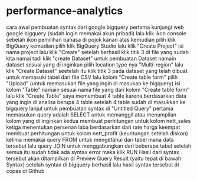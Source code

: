 # performance-analytics
cara awal pembuatan syntax dari google bigquery
pertama kunjungi web google bigquery (sudah login memakai akun pribadi)
lalu klik ikon console sebelah ikon pemilihan bahasa di pojok kanan atas
kemudian pilih klik BigQuery
kemudian pilih klik BigQuery Studio
lalu klik "Create Project"
isi nama project
lalu klik "Create"
setelah berhasil klik titik 3 di file yang sudah kita namai tadi
klik "create Dataset" untuk pembuatan Dataset
namain dataset sesuai yang di inginkan
pilih location type nya "Multi-region"
lalu klik "Create Dataset"
seetelah itu klik titik 3 pada dataset yang telah dibuat untuk memasuki tabel dari file CSV
lalu kolom "Create table form" pilih "Upload" (untuk memasukan file yang ingin di masukan ke bigquery)
isi kolom "Table" namain sesuai nama file yang dari kolom "Create table form"
lalu klik "Create Table"
saya memembuat 4 table karena berdasarkan data yang ingin di analisa berupa 4 table
setelah 4 table sudah di masukkan ke bigquery lanjut untuk pembuatan syntax di "Untitled Query"
pertama memasukan query adalah SELECT untuk memanggil atau menampilan kolom yang di inginkan
kedua membuat perhitungan untuk kolom nett_sales
ketiga menentukan persenan laba berdasarkan dari rate harga
keempat membuat perhitungan untuk kolom nett_profit (keuntungan setelah diskon)
kelima memakai query FROM untuk mengetahui dari tabel mana data tersebut
lalu query JOIN untuk menggabungkan dari beberapa tabel
setelah semua itu sudah tidak ada syntax error maka klik RUN
Hasil dari syntax tersebut akan ditampilkan di Preview Query Result (yaitu tepat di bawah Syntax)
setelah syntax di bigquery berhasil lalu hasil syntax tersebut di copas di Github
